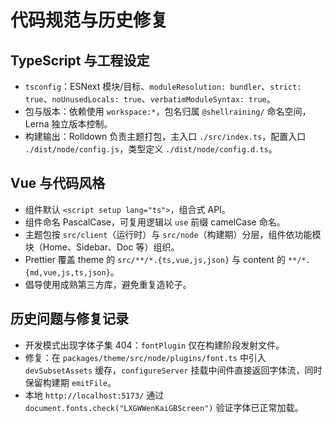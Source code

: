 # 代码规范与历史修复

## TypeScript 与工程设定
- `tsconfig`：ESNext 模块/目标、`moduleResolution: bundler`、`strict: true`、`noUnusedLocals: true`、`verbatimModuleSyntax: true`。
- 包与版本：依赖使用 `workspace:*`，包名归属 `@shellraining/` 命名空间，Lerna 独立版本控制。
- 构建输出：Rolldown 负责主题打包，主入口 `./src/index.ts`，配置入口 `./dist/node/config.js`，类型定义 `./dist/node/config.d.ts`。

## Vue 与代码风格
- 组件默认 `<script setup lang="ts">`，组合式 API。
- 组件命名 PascalCase，可复用逻辑以 `use` 前缀 camelCase 命名。
- 主题包按 `src/client`（运行时）与 `src/node`（构建期）分层，组件依功能模块（Home、Sidebar、Doc 等）组织。
- Prettier 覆盖 theme 的 `src/**/*.{ts,vue,js,json}` 与 content 的 `**/*.{md,vue,js,ts,json}`。
- 倡导使用成熟第三方库，避免重复造轮子。

## 历史问题与修复记录
- 开发模式出现字体子集 404：`fontPlugin` 仅在构建阶段发射文件。
- 修复：在 `packages/theme/src/node/plugins/font.ts` 中引入 `devSubsetAssets` 缓存，`configureServer` 挂载中间件直接返回字体流，同时保留构建期 `emitFile`。
- 本地 `http://localhost:5173/` 通过 `document.fonts.check("LXGWWenKaiGBScreen")` 验证字体已正常加载。

